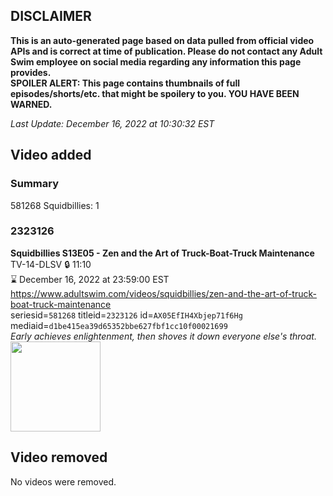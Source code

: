 ## DISCLAIMER
**This is an auto-generated page based on data pulled from official video APIs and is correct at time of publication. Please do not contact any Adult Swim employee on social media regarding any information this page provides.**  
**SPOILER ALERT: This page contains thumbnails of full episodes/shorts/etc. that might be spoilery to you. YOU HAVE BEEN WARNED.**  

_Last Update: December 16, 2022 at 10:30:32 EST_
## Video added
### Summary
581268 Squidbillies: 1  
### 2323126
**Squidbillies S13E05 - Zen and the Art of Truck-Boat-Truck Maintenance**  
TV-14-DLSV 🔒 11:10  
⌛ December 16, 2022 at 23:59:00 EST  
https://www.adultswim.com/videos/squidbillies/zen-and-the-art-of-truck-boat-truck-maintenance  
seriesid=`581268` titleid=`2323126` id=`AX05EfIH4Xbjep71f6Hg` mediaid=`d1be415ea39d65352bbe627fbf1cc10f00021699`  
_Early achieves enlightenment, then shoves it down everyone else's throat._  
<a href="https://media.cdn.adultswim.com/uploads/20211119/thumbnails/2_2111191139368-Squidbillies_1102_ZenAndTheArtOfTruckBoatTruckMaintenance.png"><img src="https://media.cdn.adultswim.com/uploads/20211119/thumbnails/2_2111191139368-Squidbillies_1102_ZenAndTheArtOfTruckBoatTruckMaintenance.png" height="144px" /></a>
## Video removed
No videos were removed.  
